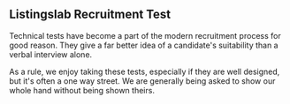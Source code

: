 
## Listingslab Recruitment Test


Technical tests have become a part of the modern recruitment process for good reason. They give a far better idea of a candidate's suitability than a verbal interview alone.

As a rule, we enjoy taking these tests, especially if they are well designed, but it's often a one way street. We are generally being asked to show our whole hand without being shown theirs.